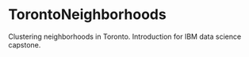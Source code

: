 # TorontoNeighborhoods
Clustering neighborhoods in Toronto.
Introduction for IBM data science capstone.
